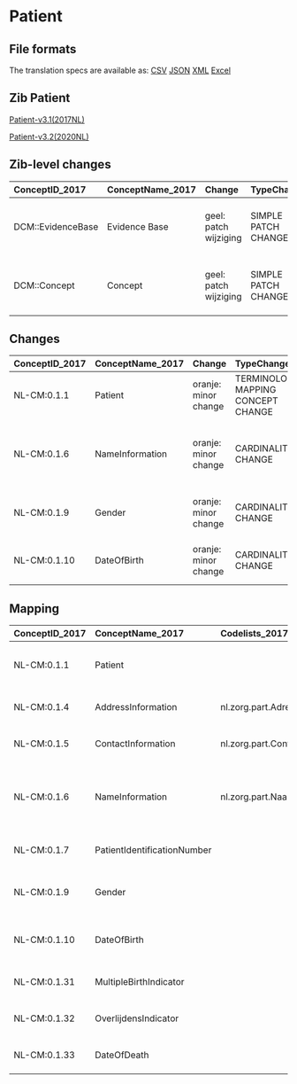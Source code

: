 # Patient
## File formats

The translation specs are available as: 
[CSV](../csv/Patient.csv) [JSON](../json/Patient.json) [XML](../xml/Patient.xml) [Excel](../excel/Patient.xlsx)



## Zib Patient

[Patient-v3.1(2017NL)](https://zibs.nl/wiki/Patient-v3.1(2017NL))

[Patient-v3.2(2020NL)](https://zibs.nl/wiki/Patient-v3.2(2020NL))







## Zib-level changes

| ConceptID_2017    | ConceptName_2017   | Change                | TypeChange          | Omschrijving                                 |
|:------------------|:-------------------|:----------------------|:--------------------|:---------------------------------------------|
| DCM::EvidenceBase | Evidence Base      | geel: patch wijziging | SIMPLE PATCH CHANGE | Concept definitie en evidence base aangepast |
| DCM::Concept      | Concept            | geel: patch wijziging | SIMPLE PATCH CHANGE | Concept definitie en evidence base aangepast |

## Changes

| ConceptID_2017   | ConceptName_2017   | Change               | TypeChange                         | Impact_heen   | TRANSLATIE_spec_heen                             | Impact_terug   | TRANSLATIE_spec_terug                            | Omschrijving                                                         |
|:-----------------|:-------------------|:---------------------|:-----------------------------------|:--------------|:-------------------------------------------------|:---------------|:-------------------------------------------------|:---------------------------------------------------------------------|
| NL-CM:0.1.1      | Patient            | oranje: minor change | TERMINOLOGY MAPPING CONCEPT CHANGE | Medium        | SCT DefinitionCode [blank] -> [116154003 Patiënt] | Medium         | SCT DefinitionCode [116154003 Patiënt] -> [blank] | SNOMED CT DefinitionCode concept aangepast                            |
| NL-CM:0.1.6      | NameInformation    | oranje: minor change | CARDINALITY CHANGE                 | Low           | ONE TO ZERO-TO-ONE                               | Medium         | ZERO-TO-ONE TO ONE                               | Kardinaliteit van het element Naamgegevens gewijzigd van 1 naar 0..1 |
| NL-CM:0.1.9      | Gender             | oranje: minor change | CARDINALITY CHANGE                 | Low           | ONE TO ZERO-TO-ONE                               | Medium         | ZERO-TO-ONE TO ONE                               | Kardinaliteit Geslacht gewijzigd van 1 naar 0..1                     |
| NL-CM:0.1.10     | DateOfBirth        | oranje: minor change | CARDINALITY CHANGE                 | Low           | ONE TO ZERO-TO-ONE                               | Medium         | ZERO-TO-ONE TO ONE                               | Kardinaliteit Geboortedatum gewijzigd van 1 naar 0..1                |

## Mapping

| ConceptID_2017   | ConceptName_2017            | Codelists_2017               | Change                  | ConceptID_2020   | ConceptName_2020            | Codelists_2020               | Bits     | Omschrijving                                                         | TypeChange                         | Impact_heen   | TRANSLATIE_spec_heen                             | Impact_terug   | TRANSLATIE_spec_terug                            |
|:-----------------|:----------------------------|:-----------------------------|:------------------------|:-----------------|:----------------------------|:-----------------------------|:---------|:---------------------------------------------------------------------|:-----------------------------------|:--------------|:-------------------------------------------------|:---------------|:-------------------------------------------------|
| NL-CM:0.1.1      | Patient                     |                              | oranje: minor change    | NL-CM:0.1.1      | Patient                     |                              | ZIB-1189 | SNOMED CT DefinitionCode concept aangepast                            | TERMINOLOGY MAPPING CONCEPT CHANGE | Medium        | SCT DefinitionCode [blank] -> [116154003 Patiënt] | Medium         | SCT DefinitionCode [116154003 Patiënt] -> [blank] |
| NL-CM:0.1.4      | AddressInformation          | nl.zorg.part.Adresgegevens   | groen: geen wijzigingen | NL-CM:0.1.4      | AddressInformation          | nl.zorg.part.Adresgegevens   |          |                                                                      | NO CHANGE                          |               |                                                  |                |                                                  |
| NL-CM:0.1.5      | ContactInformation          | nl.zorg.part.Contactgegevens | groen: geen wijzigingen | NL-CM:0.1.5      | ContactInformation          | nl.zorg.part.Contactgegevens |          |                                                                      | NO CHANGE                          |               |                                                  |                |                                                  |
| NL-CM:0.1.6      | NameInformation             | nl.zorg.part.Naamgegevens    | oranje: minor change    | NL-CM:0.1.6      | NameInformation             |                              | ZIB-961  | Kardinaliteit van het element Naamgegevens gewijzigd van 1 naar 0..1 | CARDINALITY CHANGE                 | Low           | ONE TO ZERO-TO-ONE                               | Medium         | ZERO-TO-ONE TO ONE                               |
| NL-CM:0.1.7      | PatientIdentificationNumber |                              | groen: geen wijzigingen | NL-CM:0.1.7      | PatientIdentificationNumber |                              |          |                                                                      | NO CHANGE                          |               |                                                  |                |                                                  |
| NL-CM:0.1.9      | Gender                      |                              | oranje: minor change    | NL-CM:0.1.9      | Gender                      |                              | ZIB-1029 | Kardinaliteit Geslacht gewijzigd van 1 naar 0..1                     | CARDINALITY CHANGE                 | Low           | ONE TO ZERO-TO-ONE                               | Medium         | ZERO-TO-ONE TO ONE                               |
| NL-CM:0.1.10     | DateOfBirth                 |                              | oranje: minor change    | NL-CM:0.1.10     | DateOfBirth                 |                              | ZIB-1029 | Kardinaliteit Geboortedatum gewijzigd van 1 naar 0..1                | CARDINALITY CHANGE                 | Low           | ONE TO ZERO-TO-ONE                               | Medium         | ZERO-TO-ONE TO ONE                               |
| NL-CM:0.1.31     | MultipleBirthIndicator      |                              | groen: geen wijzigingen | NL-CM:0.1.31     | MultipleBirthIndicator      |                              |          |                                                                      | NO CHANGE                          |               |                                                  |                |                                                  |
| NL-CM:0.1.32     | OverlijdensIndicator        |                              | groen: geen wijzigingen | NL-CM:0.1.32     | OverlijdensIndicator        |                              |          |                                                                      | NO CHANGE                          |               |                                                  |                |                                                  |
| NL-CM:0.1.33     | DateOfDeath                 |                              | groen: geen wijzigingen | NL-CM:0.1.33     | DateOfDeath                 |                              |          |                                                                      | NO CHANGE                          |               |                                                  |                |                                                  |

